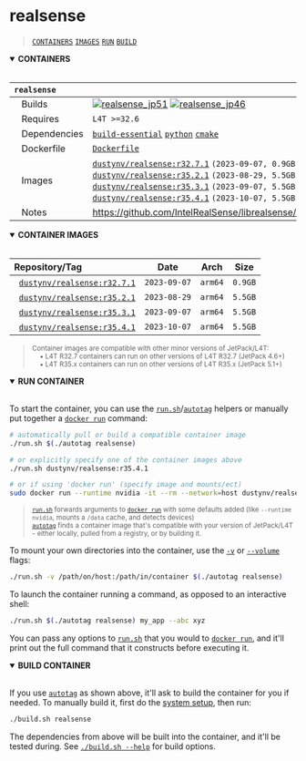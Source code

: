 # realsense

> [`CONTAINERS`](#user-content-containers) [`IMAGES`](#user-content-images) [`RUN`](#user-content-run) [`BUILD`](#user-content-build)

<details open>
<summary><b><a id="containers">CONTAINERS</a></b></summary>
<br>

| **`realsense`** | |
| :-- | :-- |
| &nbsp;&nbsp;&nbsp;Builds | [![`realsense_jp51`](https://img.shields.io/github/actions/workflow/status/dusty-nv/jetson-containers/realsense_jp51.yml?label=realsense:jp51)](https://github.com/dusty-nv/jetson-containers/actions/workflows/realsense_jp51.yml) [![`realsense_jp46`](https://img.shields.io/github/actions/workflow/status/dusty-nv/jetson-containers/realsense_jp46.yml?label=realsense:jp46)](https://github.com/dusty-nv/jetson-containers/actions/workflows/realsense_jp46.yml) |
| &nbsp;&nbsp;&nbsp;Requires | `L4T >=32.6` |
| &nbsp;&nbsp;&nbsp;Dependencies | [`build-essential`](/packages/build-essential) [`python`](/packages/python) [`cmake`](/packages/cmake/cmake_pip) |
| &nbsp;&nbsp;&nbsp;Dockerfile | [`Dockerfile`](Dockerfile) |
| &nbsp;&nbsp;&nbsp;Images | [`dustynv/realsense:r32.7.1`](https://hub.docker.com/r/dustynv/realsense/tags) `(2023-09-07, 0.9GB)`<br>[`dustynv/realsense:r35.2.1`](https://hub.docker.com/r/dustynv/realsense/tags) `(2023-08-29, 5.5GB)`<br>[`dustynv/realsense:r35.3.1`](https://hub.docker.com/r/dustynv/realsense/tags) `(2023-09-07, 5.5GB)`<br>[`dustynv/realsense:r35.4.1`](https://hub.docker.com/r/dustynv/realsense/tags) `(2023-10-07, 5.5GB)` |
| &nbsp;&nbsp;&nbsp;Notes | https://github.com/IntelRealSense/librealsense/blob/master/doc/installation_jetson.md |

</details>

<details open>
<summary><b><a id="images">CONTAINER IMAGES</a></b></summary>
<br>

| Repository/Tag | Date | Arch | Size |
| :-- | :--: | :--: | :--: |
| &nbsp;&nbsp;[`dustynv/realsense:r32.7.1`](https://hub.docker.com/r/dustynv/realsense/tags) | `2023-09-07` | `arm64` | `0.9GB` |
| &nbsp;&nbsp;[`dustynv/realsense:r35.2.1`](https://hub.docker.com/r/dustynv/realsense/tags) | `2023-08-29` | `arm64` | `5.5GB` |
| &nbsp;&nbsp;[`dustynv/realsense:r35.3.1`](https://hub.docker.com/r/dustynv/realsense/tags) | `2023-09-07` | `arm64` | `5.5GB` |
| &nbsp;&nbsp;[`dustynv/realsense:r35.4.1`](https://hub.docker.com/r/dustynv/realsense/tags) | `2023-10-07` | `arm64` | `5.5GB` |

> <sub>Container images are compatible with other minor versions of JetPack/L4T:</sub><br>
> <sub>&nbsp;&nbsp;&nbsp;&nbsp;• L4T R32.7 containers can run on other versions of L4T R32.7 (JetPack 4.6+)</sub><br>
> <sub>&nbsp;&nbsp;&nbsp;&nbsp;• L4T R35.x containers can run on other versions of L4T R35.x (JetPack 5.1+)</sub><br>
</details>

<details open>
<summary><b><a id="run">RUN CONTAINER</a></b></summary>
<br>

To start the container, you can use the [`run.sh`](/docs/run.md)/[`autotag`](/docs/run.md#autotag) helpers or manually put together a [`docker run`](https://docs.docker.com/engine/reference/commandline/run/) command:
```bash
# automatically pull or build a compatible container image
./run.sh $(./autotag realsense)

# or explicitly specify one of the container images above
./run.sh dustynv/realsense:r35.4.1

# or if using 'docker run' (specify image and mounts/ect)
sudo docker run --runtime nvidia -it --rm --network=host dustynv/realsense:r35.4.1
```
> <sup>[`run.sh`](/docs/run.md) forwards arguments to [`docker run`](https://docs.docker.com/engine/reference/commandline/run/) with some defaults added (like `--runtime nvidia`, mounts a `/data` cache, and detects devices)</sup><br>
> <sup>[`autotag`](/docs/run.md#autotag) finds a container image that's compatible with your version of JetPack/L4T - either locally, pulled from a registry, or by building it.</sup>

To mount your own directories into the container, use the [`-v`](https://docs.docker.com/engine/reference/commandline/run/#volume) or [`--volume`](https://docs.docker.com/engine/reference/commandline/run/#volume) flags:
```bash
./run.sh -v /path/on/host:/path/in/container $(./autotag realsense)
```
To launch the container running a command, as opposed to an interactive shell:
```bash
./run.sh $(./autotag realsense) my_app --abc xyz
```
You can pass any options to [`run.sh`](/docs/run.md) that you would to [`docker run`](https://docs.docker.com/engine/reference/commandline/run/), and it'll print out the full command that it constructs before executing it.
</details>
<details open>
<summary><b><a id="build">BUILD CONTAINER</b></summary>
<br>

If you use [`autotag`](/docs/run.md#autotag) as shown above, it'll ask to build the container for you if needed.  To manually build it, first do the [system setup](/docs/setup.md), then run:
```bash
./build.sh realsense
```
The dependencies from above will be built into the container, and it'll be tested during.  See [`./build.sh --help`](/jetson_containers/build.py) for build options.
</details>
